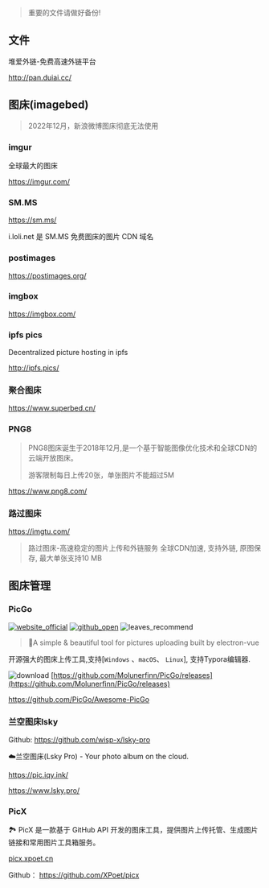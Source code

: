 > 重要的文件请做好备份!

## 文件

堆爱外链-免费高速外链平台

http://pan.duiai.cc/

## 图床(imagebed)

> 2022年12月，新浪微博图床彻底无法使用
>

### imgur

全球最大的图床

https://imgur.com/

### SM.MS

https://sm.ms/

i.loli.net 是 SM.MS 免费图床的图片 CDN 域名

### postimages

https://postimages.org/

### imgbox

https://imgbox.com/

### ipfs pics

Decentralized picture hosting in ipfs

http://ipfs.pics/

### 聚合图床

https://www.superbed.cn/

### PNG8

> PNG8图床诞生于2018年12月,是一个基于智能图像优化技术和全球CDN的云端开放图床。
>
> 游客限制每日上传20张，单张图片不能超过5M

https://www.png8.com/

### 路过图床

https://imgtu.com/

> 路过图床-高速稳定的图片上传和外链服务
> 全球CDN加速, 支持外链, 原图保存, 最大单张支持10 MB

## 图床管理

### PicGo

[![website_official](https://gitbook07.oss-cn-hangzhou.aliyuncs.com/website_official.svg)](https://molunerfinn.com/PicGo/) [![github_open](https://gitbook07.oss-cn-hangzhou.aliyuncs.com/github_open.svg)](https://github.com/Molunerfinn/PicGo) ![leaves_recommend](https://gitbook07.oss-cn-hangzhou.aliyuncs.com/leaves_rec.svg)

> 🚀A simple & beautiful tool for pictures uploading built by electron-vue 

开源强大的图床上传工具,支持[`Windows` 、`macOS`、 `Linux`], 支持Typora编辑器.

![download](https://gitbook07.oss-cn-hangzhou.aliyuncs.com/download.svg) [https://github.com/Molunerfinn/PicGo/releases](https://github.com/Molunerfinn/PicGo/releases)

https://github.com/PicGo/Awesome-PicGo

### 兰空图床lsky

Github: https://github.com/wisp-x/lsky-pro

☁️兰空图床(Lsky Pro) - Your photo album on the cloud.

https://pic.iqy.ink/

https://www.lsky.pro/

### PicX 

🏞️ PicX 是一款基于 GitHub API 开发的图床工具，提供图片上传托管、生成图片链接和常用图片工具箱服务。

[picx.xpoet.cn](https://picx.xpoet.cn/)

Github： https://github.com/XPoet/picx